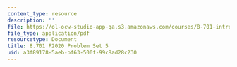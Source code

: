 ```yaml
---
content_type: resource
description: ''
file: https://ol-ocw-studio-app-qa.s3.amazonaws.com/courses/8-701-introduction-to-nuclear-and-particle-physics-fall-2020/a3f891785aebbf63500f99c8ad28c230_MIT8_701F20_pset5.pdf
file_type: application/pdf
resourcetype: Document
title: 8.701 F2020 Problem Set 5
uid: a3f89178-5aeb-bf63-500f-99c8ad28c230
---
```

